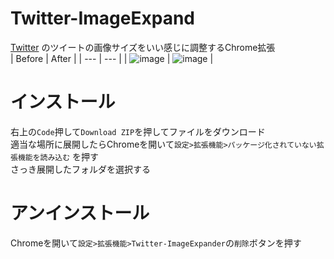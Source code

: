 # Twitter-ImageExpand
[Twitter](https://twitter.com "twitter.com") のツイートの画像サイズをいい感じに調整するChrome拡張  
|  Before  |  After  |
| --- | --- |
|  ![image](https://user-images.githubusercontent.com/53356872/126034129-0808359c-37a7-44f6-ad05-0b6ac78c613f.png)  |  ![image](https://user-images.githubusercontent.com/53356872/126034164-25a8cfee-de25-41d1-90b1-76bb7b79b508.png)  |

# インストール
右上の`Code`押して`Download ZIP`を押してファイルをダウンロード  
適当な場所に展開したらChromeを開いて`設定>拡張機能>パッケージ化されていない拡張機能を読み込む`  を押す  
さっき展開したフォルダを選択する  

# アンインストール
Chromeを開いて`設定>拡張機能>Twitter-ImageExpander`の`削除`ボタンを押す
